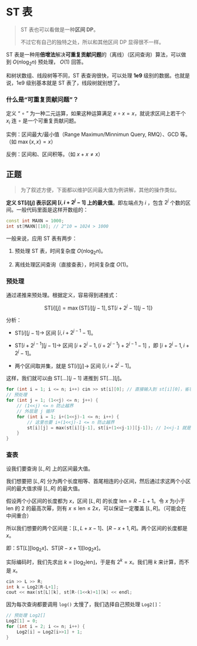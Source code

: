 # ST 表

> ST 表也可以看做是一种**区间 DP**。
> 
> 不过它有自己的独特之处，所以和其他区间 DP 显得很不一样。

ST 表是一种用**倍增法**解决**可重复贡献问题**的（离线）（区间查询）算法，可以做到 $O(n \log_2n)$ 预处理， $O(1)$ 回答。

和树状数组、线段树等不同，ST 表查询很快，可以处理 **1e9** 级别的数据。也就是说，1e9 级别基本就是 ST 表了，线段树就别想了。

### 什么是“可重复贡献问题”？

定义 “ $\circ$ ” 为一种二元运算，如果这种运算满足 $x \circ x=x$，就说求区间上若干个 $x_i$ 连 $\circ$ 是一个可重复贡献问题。

实例：区间最大/最小值（Range Maximun/Minnimun Query, RMQ）、GCD 等。（如 $\max\{x,x\}=x$）

反例：区间和、区间积等。（如 $x+x\not=x$）

## 正题

>  为了叙述方便，下面都以维护区间最大值为例讲解，其他的操作类似。

**定义 $\text{ST}[i][j]$ 表示区间 $[i,i+2^j-1]$ 上的最大值**。即左端点为 $i$ ，包含 $2^j$ 个数的区间。一般代码里面是这样开数组的：

```cpp
const int MAXN = 1000;
int st[MAXN][10]; // 2^10 = 1024 > 1000
```

一般来说，应用 ST 表有两步：

1. 预处理 ST 表，时间复杂度 $O(n\log_2n)$。

2. 离线处理区间查询（直接查表），时间复杂度 $O(1)$。

### 预处理

通过递推来预处理。根据定义，容易得到递推式：

$$
\text{ST}[i][j]=\max\{\text{ST}[i][j-1],\text{ST}[i+2^j-1][j-1]\}
$$

分析：

- $\text{ST}[i][j-1]\longrightarrow$ 区间 $[i,i+2^{j-1}-1]$。

- $\text{ST}[i+2^{j-1}][j-1]\longrightarrow$ 区间 $[i+2^j-1,(i+2^{j-1})+2^{j-1}-1]$ ，即 $[i+2^j-1,i+2^j-1]$。

- 两个区间取并集，就是 $\text{ST}[i][j]\longrightarrow$ 区间 $[i,i+2^j-1]$。

这样，我们就可以由 $\text{ST}[...][j-1]$ 递推到 $\text{ST}[...][j]$。

```cpp
for (int i = 1; i <= n; i++) cin >> st[i][0]; // 直接输入到 st[i][0]，省事
// 预处理
for (int j = 1; (1<<j) <= n; j++) {
    // (1<<j) <= n 防止越界
    // 外层是 j 循环
    for (int i = 1; i+(1<<j)-1 <= n; i++) {
        // 这里也要 i+(1<<j)-1 <= n 防止越界
        st[i][j] = max(st[i][j-1], st[i+(1<<j-1)][j-1]); // 1<<j-1 就是 1<<(j-1)
    }
}
```

### 查表

设我们要查询 $[L,R]$ 上的区间最大值。

我们想要把 $[L,R]$ 分为两个长度相等、首尾相连的小区间，然后通过求这两个小区间的最大值求得 $[L,R]$ 的最大值。 

假设两个小区间的长度都为 $x$，区间 $[L,R]$ 的长度 $\text{len}=R-L+1$。令 $x$ 为小于 $\text{len}$ 的 $2$ 的最高次幂，则有 $x\leq\text{len}\leq2x$，可以保证一定覆盖 $[L,R]$。（可能会在中间重合）

所以我们想要的两个区间是：$[L,L+x-1]$、$[R-x+1,R]$。两个区间的长度都是 $x$。

即：$\text{ST}[L][\log_2x]$、$\text{ST}[R-x+1][\log_2x]$。

实际编码时，我们先求出 $k=\lfloor\log_2\text{len}\rfloor$，于是有 $2^k=x$。我们用 $k$ 来计算，而不是 $x$。

```cpp
cin >> L >> R;
int k = Log2[R-L+1];
cout << max(st[L][k], st[R-(1<<k)+1][k] << endl;
```

因为每次查询都要调用 `log()` 太慢了，我们选择自己预处理 `Log2[]`：

```cpp
// 预处理 Log2[]
Log2[1] = 0;
for (int i = 2; i <= n; i++) {
    Log2[i] = Log2[i>>1] + 1;
}
```

